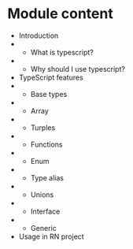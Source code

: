 # Module content

- Introduction​
- - What is typescript?
- - Why should I use typescript?
- TypeScript features
- - Base types
- - Array
- - Turples
- - Functions
- - Enum
- - Type alias
- - Unions
- - Interface
- - Generic
- Usage in RN project
